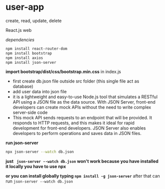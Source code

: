 # user-app

create, read, update, delete

React.js web

_dependencies_

```bash
npm install react-router-dom
npm install bootstrap
npm install axios
npm install json-server
```
**import bootstrap/dist/css/bootstrap.min.css** in index.js
- first create db.json file outside src folder  (this single file act as database)
- add user data into json file
- it is a lightweight and easy-to-use Node.js tool that simulates a RESTful API using a JSON file as the data source. With JSON Server, front-end developers can create mock APIs without the need to write complex server-side code
- This mock API sends requests to an endpoint that will be provided. It responds to HTTP requests, and this makes it ideal for rapid development for front-end developers. JSON Server also enables developers to perform operations and saves data in JSON files. 


**run json-server**
```bash
npx json-server --watch db.json
```
**just ``` json-server --watch db.json``` won't work  because you have installed it locally you have to use npx** 

**or you can install globally typing ```npm install -g json-server```** 
after that can run ```json-server --watch db.json```
